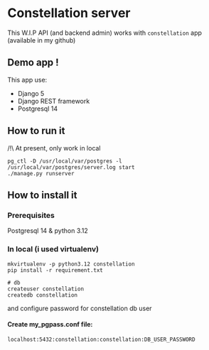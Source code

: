 # Constellation server

This W.I.P API (and backend admin) works with `constellation` app (available in my github)

## Demo app !
This app use:
- Django 5
- Django REST framework
- Postgresql 14

## How to run it

/!\ At present, only work in local

```
pg_ctl -D /usr/local/var/postgres -l /usr/local/var/postgres/server.log start
./manage.py runserver
```

## How to install it

### Prerequisites
Postgresql 14 & python 3.12

### In local (i used virtualenv)
```
mkvirtualenv -p python3.12 constellation
pip install -r requirement.txt

# db
createuser constellation
createdb constellation
```
and configure password for constellation db user

#### Create my_pgpass.conf file:
```
localhost:5432:constellation:constellation:DB_USER_PASSWORD
```